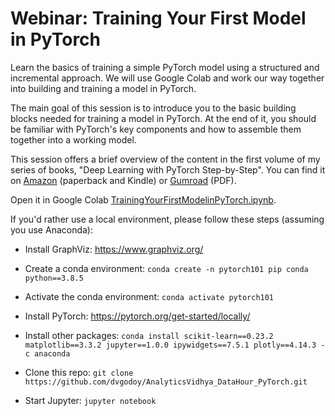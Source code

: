 # Webinar: Training Your First Model in PyTorch

Learn the basics of training a simple PyTorch model using a structured and incremental approach. We will use Google Colab and work our way together into building and training a model in PyTorch.

The main goal of this session is to introduce you to the basic building blocks needed for training a model in PyTorch. At the end of it, you should be familiar with PyTorch's key components and how to assemble them together into a working model.

This session offers a brief overview of the content in the first volume of my series of books, "Deep Learning with PyTorch Step-by-Step". You can find it on [Amazon](https://www.amazon.com/dp/B09QR4M768/) (paperback and Kindle) or [Gumroad](https://dvgodoy.gumroad.com/l/pytorch) (PDF).

Open it in Google Colab [TrainingYourFirstModelinPyTorch.ipynb](https://colab.research.google.com/github/dvgodoy/AnalyticsVidhya_DataHour_PyTorch/blob/main/TrainingYourFirstModelinPyTorch.ipynb).

If you'd rather use a local environment, please follow these steps (assuming you use Anaconda):

- Install GraphViz: https://www.graphviz.org/

- Create a conda environment: `conda create -n pytorch101 pip conda python==3.8.5`

- Activate the conda environment: `conda activate pytorch101`

- Install PyTorch: https://pytorch.org/get-started/locally/

- Install other packages: `conda install scikit-learn==0.23.2 matplotlib==3.3.2 jupyter==1.0.0 ipywidgets==7.5.1 plotly==4.14.3 -c anaconda`

- Clone this repo: `git clone https://github.com/dvgodoy/AnalyticsVidhya_DataHour_PyTorch.git`

- Start Jupyter: `jupyter notebook`

